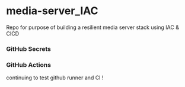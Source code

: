 # media-server_IAC

Repo for purpose of building a resilient media server stack using IAC & CICD

### GitHub Secrets

### GitHub Actions
continuing to test github runner and CI
!
